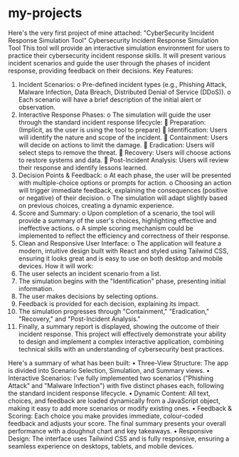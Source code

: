 # my-projects
Here's the very first project of mine attached:
"CyberSecurity Incident Response Simulation Tool"
Cybersecurity Incident Response Simulation Tool
This tool will provide an interactive simulation environment for users to practice their cybersecurity incident response skills. It will present various incident scenarios and guide the user through the phases of incident response, providing feedback on their decisions.
Key Features:
1.	Incident Scenarios:
o	Pre-defined incident types (e.g., Phishing Attack, Malware Infection, Data Breach, Distributed Denial of Service (DDoS)).
o	Each scenario will have a brief description of the initial alert or observation.
2.	Interactive Response Phases:
o	The simulation will guide the user through the standard incident response lifecycle:
	Preparation: (Implicit, as the user is using the tool to prepare)
	Identification: Users will identify the nature and scope of the incident.
	Containment: Users will decide on actions to limit the damage.
	Eradication: Users will select steps to remove the threat.
	Recovery: Users will choose actions to restore systems and data.
	Post-Incident Analysis: Users will review their response and identify lessons learned.
3.	Decision Points & Feedback:
o	At each phase, the user will be presented with multiple-choice options or prompts for action.
o	Choosing an action will trigger immediate feedback, explaining the consequences (positive or negative) of their decision.
o	The simulation will adapt slightly based on previous choices, creating a dynamic experience.
4.	Score and Summary:
o	Upon completion of a scenario, the tool will provide a summary of the user's choices, highlighting effective and ineffective actions.
o	A simple scoring mechanism could be implemented to reflect the efficiency and correctness of their response.
5.	Clean and Responsive User Interface:
o	The application will feature a modern, intuitive design built with React and styled using Tailwind CSS, ensuring it looks great and is easy to use on both desktop and mobile devices.
How it will work:
1.	The user selects an incident scenario from a list.
2.	The simulation begins with the "Identification" phase, presenting initial information.
3.	The user makes decisions by selecting options.
4.	Feedback is provided for each decision, explaining its impact.
5.	The simulation progresses through "Containment," "Eradication," "Recovery," and "Post-Incident Analysis."
6.	Finally, a summary report is displayed, showing the outcome of their incident response.
This project will effectively demonstrate your ability to design and implement a complex interactive application, combining technical skills with an understanding of cybersecurity best practices.

Here's a summary of what has been built:
•	Three-View Structure: The app is divided into Scenario Selection, Simulation, and Summary views.
•	Interactive Scenarios: I've fully implemented two scenarios ("Phishing Attack" and "Malware Infection") with five distinct phases each, following the standard incident response lifecycle.
•	Dynamic Content: All text, choices, and feedback are loaded dynamically from a JavaScript object, making it easy to add more scenarios or modify existing ones.
•	Feedback & Scoring: Each choice you make provides immediate, colour-coded feedback and adjusts your score. The final summary presents your overall performance with a doughnut chart and key takeaways.
•	Responsive Design: The interface uses Tailwind CSS and is fully responsive, ensuring a seamless experience on desktops, tablets, and mobile devices.

